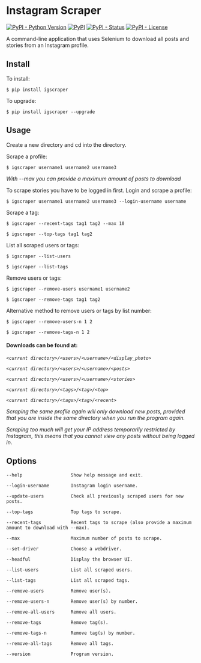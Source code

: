 Instagram Scraper
=================
[![PyPI - Python Version](https://img.shields.io/pypi/pyversions/igscraper?color=blue)](https://pypi.python.org/pypi/igscraper)
[![PyPI](https://img.shields.io/pypi/v/igscraper?color=blue)](https://pypi.python.org/pypi/igscraper)
[![PyPI - Status](https://img.shields.io/pypi/status/igscraper)](https://pypi.python.org/pypi/igscraper)
[![PyPI - License](https://img.shields.io/pypi/l/igscraper)](https://pypi.python.org/pypi/igscraper)

A command-line application that uses Selenium to download all posts and stories from an Instagram profile.

## Install

To install:
```console
$ pip install igscraper
```

To upgrade:
```console
$ pip install igscraper --upgrade
```

## Usage

Create a new directory and cd into the directory.

Scrape a profile:
```console
$ igscraper username1 username2 username3
```

*With --max you can provide a maximum amount of posts to download*

To scrape stories you have to be logged in first. Login and scrape a profile:
```console
$ igscraper username1 username2 username3 --login-username username
```

Scrape a tag:
```console
$ igscraper --recent-tags tag1 tag2 --max 10
```

```console
$ igscraper --top-tags tag1 tag2
```

List all scraped users or tags:
```console
$ igscraper --list-users
```

```console
$ igscraper --list-tags
```

Remove users or tags:
```console
$ igscraper --remove-users username1 username2
```

```console
$ igscraper --remove-tags tag1 tag2
```

Alternative method to remove users or tags by list number:
```console
$ igscraper --remove-users-n 1 2
```

```console
$ igscraper --remove-tags-n 1 2
```

#### Downloads can be found at:

*`<current directory>/<users>/<username>/<display_photo>`*

*`<current directory>/<users>/<username>/<posts>`*

*`<current directory>/<users>/<username>/<stories>`*

*`<current directory>/<tags>/<tag>/<top>`*

*`<current directory>/<tags>/<tag>/<recent>`*

*Scraping the same profile again will only download new posts, provided that you are inside the same directory 
when you run the program again.*

*Scraping too much will get your IP address temporarily restricted by Instagram, this means that you cannot
view any posts without being logged in.*

## Options

```
--help                  Show help message and exit.

--login-username        Instagram login username.

--update-users          Check all previously scraped users for new posts.

--top-tags              Top tags to scrape.

--recent-tags           Recent tags to scrape (also provide a maximum amount to download with --max).

--max                   Maximum number of posts to scrape.

--set-driver            Choose a webdriver.

--headful               Display the browser UI.

--list-users            List all scraped users.

--list-tags             List all scraped tags.

--remove-users          Remove user(s).

--remove-users-n        Remove user(s) by number.

--remove-all-users      Remove all users.

--remove-tags           Remove tag(s).

--remove-tags-n         Remove tag(s) by number.

--remove-all-tags       Remove all tags.

--version               Program version.
```